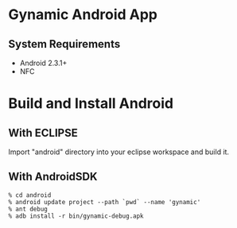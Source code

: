 Gynamic Android App
===================

System Requirements
-------------------

* Android 2.3.1+
* NFC


Build and Install Android
=========================

With ECLIPSE
------------

Import "android" directory into your eclipse workspace and build it.


With AndroidSDK
----------------

    % cd android
    % android update project --path `pwd` --name 'gynamic'
    % ant debug
    % adb install -r bin/gynamic-debug.apk

